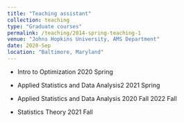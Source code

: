 ```yaml
---
title: "Teaching assistant"
collection: teaching
type: "Graduate courses"
permalink: /teaching/2014-spring-teaching-1
venue: "Johns Hopkins University, AMS Department"
date: 2020-Sep
location: "Baltimore, Maryland"
---
```


-   Intro to Optimization 2020 Spring

-   Applied Statistics and Data Analysis2 2021 Spring

-   Applied Statistics and Data Analysis 2020 Fall 2022 Fall

-   Statistics Theory 2021 Fall
